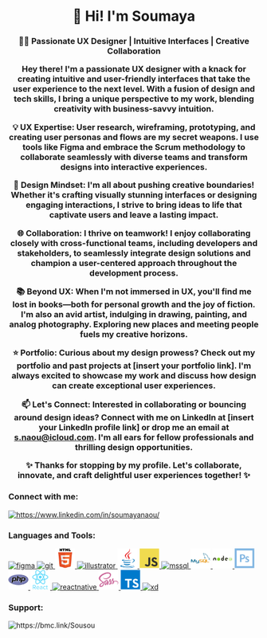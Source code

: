 <h1 align="center"> 👋 Hi! I'm Soumaya</h1>
<h3 align="center">
  
👨‍💻 Passionate UX Designer | Intuitive Interfaces | Creative Collaboration

Hey there! I'm a passionate UX designer with a knack for creating intuitive and user-friendly interfaces that take the user experience to the next level. With a fusion of design and tech skills, I bring a unique perspective to my work, blending creativity with business-savvy intuition.

💡 UX Expertise: User research, wireframing, prototyping, and creating user personas and flows are my secret weapons. I use tools like Figma and embrace the Scrum methodology to collaborate seamlessly with diverse teams and transform designs into interactive experiences.

🎨 Design Mindset: I'm all about pushing creative boundaries! Whether it's crafting visually stunning interfaces or designing engaging interactions, I strive to bring ideas to life that captivate users and leave a lasting impact.

🌐 Collaboration: I thrive on teamwork! I enjoy collaborating closely with cross-functional teams, including developers and stakeholders, to seamlessly integrate design solutions and champion a user-centered approach throughout the development process.

📚 Beyond UX: When I'm not immersed in UX, you'll find me lost in books—both for personal growth and the joy of fiction. I'm also an avid artist, indulging in drawing, painting, and analog photography. Exploring new places and meeting people fuels my creative horizons.

⭐ Portfolio: Curious about my design prowess? Check out my portfolio and past projects at [insert your portfolio link]. I'm always excited to showcase my work and discuss how design can create exceptional user experiences.

📫 Let's Connect: Interested in collaborating or bouncing around design ideas? Connect with me on LinkedIn at [insert your LinkedIn profile link] or drop me an email at s.naou@icloud.com. I'm all ears for fellow professionals and thrilling design opportunities.

✨ Thanks for stopping by my profile. Let's collaborate, innovate, and craft delightful user experiences together! ✨
  
<h3 align="left">Connect with me:</h3>
<p align="left">
<a href="https://linkedin.com/in/https://www.linkedin.com/in/soumayanaou/" target="blank"><img align="center" src="https://raw.githubusercontent.com/rahuldkjain/github-profile-readme-generator/master/src/images/icons/Social/linked-in-alt.svg" alt="https://www.linkedin.com/in/soumayanaou/" height="30" width="40" /></a>
</p>

<h3 align="left">Languages and Tools:</h3>
<p align="left"> <a href="https://www.figma.com/" target="_blank" rel="noreferrer"> <img src="https://www.vectorlogo.zone/logos/figma/figma-icon.svg" alt="figma" width="40" height="40"/> </a> <a href="https://git-scm.com/" target="_blank" rel="noreferrer"> <img src="https://www.vectorlogo.zone/logos/git-scm/git-scm-icon.svg" alt="git" width="40" height="40"/> </a> <a href="https://www.w3.org/html/" target="_blank" rel="noreferrer"> <img src="https://raw.githubusercontent.com/devicons/devicon/master/icons/html5/html5-original-wordmark.svg" alt="html5" width="40" height="40"/> </a> <a href="https://www.adobe.com/in/products/illustrator.html" target="_blank" rel="noreferrer"> <img src="https://www.vectorlogo.zone/logos/adobe_illustrator/adobe_illustrator-icon.svg" alt="illustrator" width="40" height="40"/> </a> <a href="https://www.java.com" target="_blank" rel="noreferrer"> <img src="https://raw.githubusercontent.com/devicons/devicon/master/icons/java/java-original.svg" alt="java" width="40" height="40"/> </a> <a href="https://developer.mozilla.org/en-US/docs/Web/JavaScript" target="_blank" rel="noreferrer"> <img src="https://raw.githubusercontent.com/devicons/devicon/master/icons/javascript/javascript-original.svg" alt="javascript" width="40" height="40"/> </a> <a href="https://www.microsoft.com/en-us/sql-server" target="_blank" rel="noreferrer"> <img src="https://www.svgrepo.com/show/303229/microsoft-sql-server-logo.svg" alt="mssql" width="40" height="40"/> </a> <a href="https://www.mysql.com/" target="_blank" rel="noreferrer"> <img src="https://raw.githubusercontent.com/devicons/devicon/master/icons/mysql/mysql-original-wordmark.svg" alt="mysql" width="40" height="40"/> </a> <a href="https://nodejs.org" target="_blank" rel="noreferrer"> <img src="https://raw.githubusercontent.com/devicons/devicon/master/icons/nodejs/nodejs-original-wordmark.svg" alt="nodejs" width="40" height="40"/> </a> <a href="https://www.photoshop.com/en" target="_blank" rel="noreferrer"> <img src="https://raw.githubusercontent.com/devicons/devicon/master/icons/photoshop/photoshop-line.svg" alt="photoshop" width="40" height="40"/> </a> <a href="https://www.php.net" target="_blank" rel="noreferrer"> <img src="https://raw.githubusercontent.com/devicons/devicon/master/icons/php/php-original.svg" alt="php" width="40" height="40"/> </a> <a href="https://reactjs.org/" target="_blank" rel="noreferrer"> <img src="https://raw.githubusercontent.com/devicons/devicon/master/icons/react/react-original-wordmark.svg" alt="react" width="40" height="40"/> </a> <a href="https://reactnative.dev/" target="_blank" rel="noreferrer"> <img src="https://reactnative.dev/img/header_logo.svg" alt="reactnative" width="40" height="40"/> </a> <a href="https://sass-lang.com" target="_blank" rel="noreferrer"> <img src="https://raw.githubusercontent.com/devicons/devicon/master/icons/sass/sass-original.svg" alt="sass" width="40" height="40"/> </a> <a href="https://www.typescriptlang.org/" target="_blank" rel="noreferrer"> <img src="https://raw.githubusercontent.com/devicons/devicon/master/icons/typescript/typescript-original.svg" alt="typescript" width="40" height="40"/> </a> <a href="https://www.adobe.com/products/xd.html" target="_blank" rel="noreferrer"> <img src="https://cdn.worldvectorlogo.com/logos/adobe-xd.svg" alt="xd" width="40" height="40"/> </a> </p>

<h3 align="left">Support:</h3>
<p><a href="https://www.buymeacoffee.com/https://bmc.link/Sousou"> <img align="left" src="https://cdn.buymeacoffee.com/buttons/v2/default-yellow.png" height="50" width="210" alt="https://bmc.link/Sousou" /></a></p><br><br>
   

        
